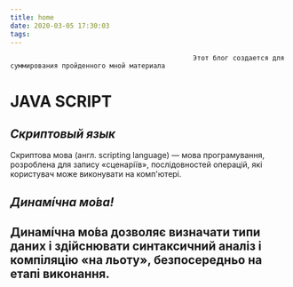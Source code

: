 ```yaml
---
title: home
date: 2020-03-05 17:30:03
tags:
---
```


                                                  Этот блог создается для суммирования пройденного мной материала 
  
 
 # **JAVA SCRIPT**
 
 _Скриптовый язык_
--- 
Скриптова мова (англ. scripting language) — мова програмування, розроблена для запису «сценаріїв», послідовностей операцій, які користувач може виконувати на комп'ютері.


_Динамі́чна мо́ва!_
---
Динамі́чна мо́ва дозволяє визначати типи даних і здійснювати синтаксичний аналіз і компіляцію «на льоту», безпосередньо на етапі виконання.
---

